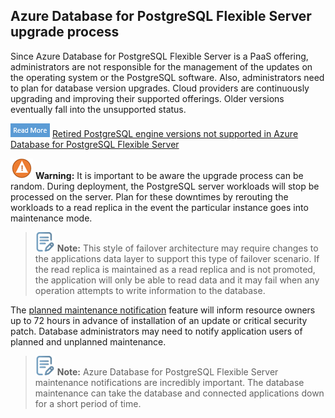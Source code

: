 ## Azure Database for PostgreSQL Flexible Server upgrade process

Since Azure Database for PostgreSQL Flexible Server is a PaaS offering, administrators are not responsible for the management of the updates on the operating system or the PostgreSQL software. Also, administrators need to plan for database version upgrades. Cloud providers are continuously upgrading and improving their supported offerings. Older versions eventually fall into the unsupported status.

![Read more icon](media/read-more.png "Read more")  [Retired PostgreSQL engine versions not supported in Azure Database for PostgreSQL Flexible Server](https://learn.microsoft.com/azure/postgresql/flexible-server/concepts-version-policy#retired-PostgreSQL-engine-versions-not-supported-in-azure-database-for-PostgreSQL)

![Warning](media/warning.png) **Warning:** It is important to be aware the upgrade process can be random. During deployment, the PostgreSQL server workloads will stop be processed on the server. Plan for these downtimes by rerouting the workloads to a read replica in the event the particular instance goes into maintenance mode.

>![Note icon](media/note.png "Note") **Note:** This style of failover architecture may require changes to the applications data layer to support this type of failover scenario. If the read replica is maintained as a read replica and is not promoted, the application will only be able to read data and it may fail when any operation attempts to write information to the database.

The [planned maintenance notification](https://learn.microsoft.com/azure/postgresql/flexible-server/concepts-monitoring#planned-maintenance-notification) feature will inform resource owners up to 72 hours in advance of installation of an update or critical security patch.  Database administrators may need to notify application users of planned and unplanned maintenance.

>![Note icon](media/note.png "Note") **Note:** Azure Database for PostgreSQL Flexible Server maintenance notifications are incredibly important.  The database maintenance can take the database and connected applications down for a short period of time.
